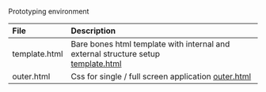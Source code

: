 Prototyping environment

|File|Description|
|:---|:---|
|template.html| Bare bones html template with internal and external structure setup <br> [template.html](https://euphobyte.github.io/develop/template.html) |
|outer.html| Css for single / full screen application [outer.html](https://euphobyte.github.io/develop/outer.html)|
